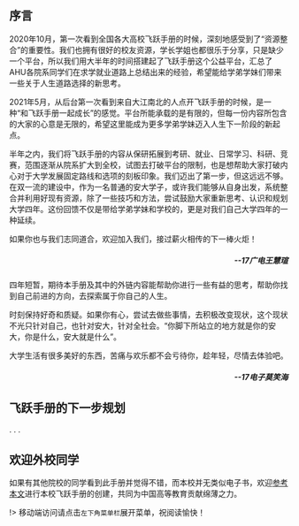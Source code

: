 ## 序言

2020年10月，第一次看到全国各大高校飞跃手册的时候，深刻地感受到了“资源整合”的重要性。我们也拥有很好的校友资源，学长学姐也都很乐于分享，只是缺少一个平台，所以我们用大半年的时间搭建起了飞跃手册这个公益平台，汇总了AHU各院系同学们在求学就业道路上总结出来的经验，希望能给学弟学妹们带来一些关于人生道路选择的新思考。

2021年5月，从后台第一次看到来自大江南北的人点开飞跃手册的时候，是一种“和飞跃手册一起成长”的感觉。平台所能承载的是有限的，但每一份内容所包含的大家的心意是无限的，希望这里能成为更多学弟学妹迈入人生下一阶段的新起点。

半年之内，我们将飞跃手册的内容从保研拓展到考研、就业、日常学习、科研、竞赛，范围逐渐从院系扩大到全校，试图去打破平台的限制，也是想帮助大家打破内心对于大学发展固定路线和选项的刻板印象。我们迈出了第一步，但这远远不够。在双一流的建设中，作为一名普通的安大学子，或许我们能够从自身出发，系统整合并利用好现有资源，除了一些技巧和方法，尝试鼓励大家重新思考、认识和规划大学四年。这份回馈不仅是带给学弟学妹和学校的，更是对我们自己大学四年的一种延续。

如果你也与我们志同道合，欢迎加入我们，接过薪火相传的下一棒火炬！

<h5 style="text-align:right">--17广电王慧瑄 </h5>

四年短暂，期待本手册及其中的外链内容能帮助你进行一些有益的思考，帮助你找到自己前进的方向，去探索属于你自己的人生。

时刻保持好奇和质疑。如果你有心，尝试去做些事情，去积极改变现状，这个现状不光只针对自己，也针对安大，针对全社会。“你脚下所站立的地方就是你的安大，你是什么，安大就是什么”。

大学生活有很多美好的东西，苦痛与欢乐都不会亏待你，趁年轻，尽情去体验吧。

<h5 style="text-align:right">--17电子莫笑海 </h5>

## 飞跃手册的下一步规划

. . .

## 欢迎外校同学

如果有其他院校的同学看到此手册并觉得不错，而本校并无类似电子书，欢迎[参考本文](从0到1创建安徽大学飞跃手册.md)进行本校飞跃手册的创建，共同为中国高等教育贡献绵薄之力。

!> 移动端访问请点击`左下角菜单栏`展开菜单，祝阅读愉快！